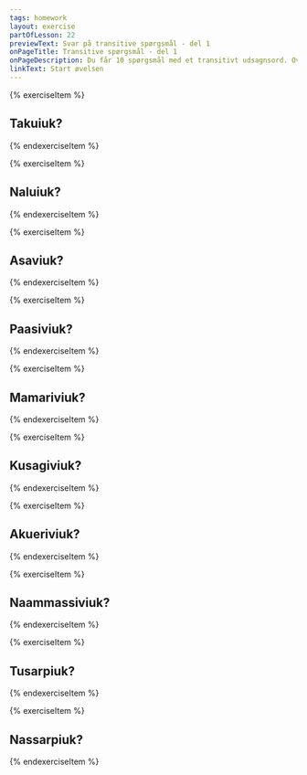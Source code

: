 ```yaml
---
tags: homework
layout: exercise
partOfLesson: 22
previewText: Svar på transitive spørgsmål - del 1
onPageTitle: Transitive spørgsmål - del 1
onPageDescription: Du får 10 spørgsmål med et transitivt udsagnsord. Oversæt spørgsmålet og skriv de to måder man kan svare på - bekræftende og ikke-bekræftende.
linkText: Start øvelsen
---
```


{% exerciseItem %}

## Takuiuk?

<single-input data-label="Nutseruk" ></single-input>

<single-input data-label="Akiuk: Ja, jeg-det" ></single-input>

<single-input data-label="Akiuk: Nej, jeg-det" ></single-input>

<feedback-message data-content="Spørgsmålet kan oversættes: Ser du det? Og svarene kan være: Aap, takuara. Og: Naamik, takunngilara."></feedback-message>
{% endexerciseItem %}

{% exerciseItem %}

## Naluiuk?

<single-input data-label="Nutseruk" ></single-input>

<single-input data-label="Akiuk: Ja, jeg-hende" ></single-input>

<single-input data-label="Akiuk: Nej, jeg-hende" ></single-input>

<feedback-message data-content="Spørgsmålet kan oversættes: Ved du det ikke? / Kender du hende ikke? Og svarene kan være: Aap, naluara. Og: Naamik, nalunngilara."></feedback-message>
{% endexerciseItem %}

{% exerciseItem %}

## Asaviuk?

<single-input data-label="Nutseruk" ></single-input>

<single-input data-label="Akiuk: Ja, jeg-hende" ></single-input>

<single-input data-label="Akiuk: Nej, jeg-hende" ></single-input>

<feedback-message data-content="Spørgsmålet kan oversættes: Elsker du hende? Og svarene kan være: Aap, asavara. Og: Naamik, asanngilara."></feedback-message>
{% endexerciseItem %}

{% exerciseItem %}

## Paasiviuk?

<single-input data-label="Nutseruk" ></single-input>

<single-input data-label="Akiuk: Ja, jeg-det" ></single-input>

<single-input data-label="Akiuk: Nej, jeg-det" ></single-input>

<feedback-message data-content="Spørgsmålet kan oversættes: Forstår du det? Og svarene kan være: Aap, paasivara. Og: Naamik, paasinngilara."></feedback-message>
{% endexerciseItem %}

{% exerciseItem %}

## Mamariviuk?

<single-input data-label="Nutseruk" ></single-input>

<single-input data-label="Akiuk: Ja, jeg-det" ></single-input>

<single-input data-label="Akiuk: Nej, jeg-det" ></single-input>

<feedback-message data-content="Spørgsmålet kan oversættes: Kan du lide det (om mad)? Og svarene kan være: Aap, mamarivara. Og: Naamik, mamarinngilara."></feedback-message>
{% endexerciseItem %}

{% exerciseItem %}

## Kusagiviuk?

<single-input data-label="Nutseruk" ></single-input>

<single-input data-label="Akiuk: Ja, jeg-det" ></single-input>

<single-input data-label="Akiuk: Nej, jeg-det" ></single-input>

<feedback-message data-content="Spørgsmålet kan oversættes: Synes du det er flot/pænt? Og svarene kan være: Aap, kusagivara. Og: Naamik, kusaginngilara."></feedback-message>
{% endexerciseItem %}

{% exerciseItem %}

## Akueriviuk?

<single-input data-label="Nutseruk" ></single-input>

<single-input data-label="Akiuk: Ja, jeg-det" ></single-input>

<single-input data-label="Akiuk: Nej, jeg-det" ></single-input>

<feedback-message data-content="Spørgsmålet kan oversættes: Accepterer du det? Og svarene kan være: Aap, akuerivara. Og: Naamik, akuerinngilara."></feedback-message>
{% endexerciseItem %}

{% exerciseItem %}

## Naammassiviuk?

<single-input data-label="Nutseruk" ></single-input>

<single-input data-label="Akiuk: Ja, jeg-det" ></single-input>

<single-input data-label="Akiuk: Nej, jeg-det" ></single-input>

<feedback-message data-content="Spørgsmålet kan oversættes: Har du færdiggjort det? Og svarene kan være: Aap, naammassivara. Og: Naamik, naammassinngilara."></feedback-message>
{% endexerciseItem %}

{% exerciseItem %}

## Tusarpiuk?

<single-input data-label="Nutseruk" ></single-input>

<single-input data-label="Akiuk: Ja, jeg-det" ></single-input>

<single-input data-label="Akiuk: Nej, jeg-det" ></single-input>

<feedback-message data-content="Spørgsmålet kan oversættes: Hører du det? Og svarene kan være: Aap, tusarpara. Og: Naamik, tusanngilara."></feedback-message>
{% endexerciseItem %}

{% exerciseItem %}

## Nassarpiuk?

<single-input data-label="Nutseruk" ></single-input>

<single-input data-label="Akiuk: Ja, jeg-hende" ></single-input>

<single-input data-label="Akiuk: Nej, jeg-hende" ></single-input>

<feedback-message data-content="Spørgsmålet kan oversættes: Fandt du hende? Og svarene kan være: Aap, nassarpara. Og: Naamik, nassanngilara."></feedback-message>
{% endexerciseItem %}
